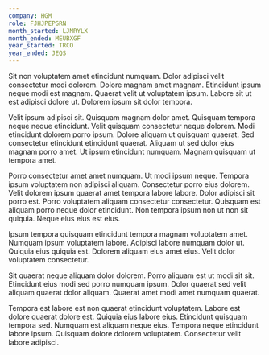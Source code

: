 ```yaml
---
company: HGM
role: FJHJPEPGRN
month_started: LJMRYLX
month_ended: MEUBXGF
year_started: TRCO
year_ended: JEQS
---
```


Sit non voluptatem amet etincidunt numquam. Dolor adipisci velit consectetur modi dolorem. Dolore magnam amet magnam. Etincidunt ipsum neque modi est magnam. Quaerat velit ut voluptatem ipsum. Labore sit ut est adipisci dolore ut. Dolorem ipsum sit dolor tempora.

Velit ipsum adipisci sit. Quisquam magnam dolor amet. Quisquam tempora neque neque etincidunt. Velit quisquam consectetur neque dolorem. Modi etincidunt dolorem porro ipsum. Dolore aliquam ut quisquam quaerat. Sed consectetur etincidunt etincidunt quaerat. Aliquam ut sed dolor eius magnam porro amet. Ut ipsum etincidunt numquam. Magnam quisquam ut tempora amet.

Porro consectetur amet amet numquam. Ut modi ipsum neque. Tempora ipsum voluptatem non adipisci aliquam. Consectetur porro eius dolorem. Velit dolorem ipsum quaerat amet tempora labore labore. Dolor adipisci sit porro est. Porro voluptatem aliquam consectetur consectetur. Quisquam est aliquam porro neque dolor etincidunt. Non tempora ipsum non ut non sit quiquia. Neque eius eius est eius.

Ipsum tempora quisquam etincidunt tempora magnam voluptatem amet. Numquam ipsum voluptatem labore. Adipisci labore numquam dolor ut. Quiquia eius quiquia est. Dolorem aliquam eius amet eius. Velit dolor voluptatem consectetur.

Sit quaerat neque aliquam dolor dolorem. Porro aliquam est ut modi sit sit. Etincidunt eius modi sed porro numquam ipsum. Dolor quaerat sed velit aliquam quaerat dolor aliquam. Quaerat amet modi amet numquam quaerat.

Tempora est labore est non quaerat etincidunt voluptatem. Labore est dolore quaerat dolore est. Quiquia eius labore eius. Etincidunt quisquam tempora sed. Numquam est aliquam neque eius. Tempora neque etincidunt labore ipsum. Quisquam dolore dolorem voluptatem. Consectetur velit labore adipisci.
    